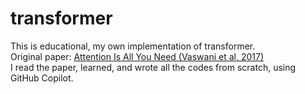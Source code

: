 # transformer

This is educational, my own implementation of transformer.   
Original paper: [Attention Is All You Need (Vaswani et al, 2017)](https://arxiv.org/abs/1706.03762)   
I read the paper, learned, and wrote all the codes from scratch, using GitHub Copilot.   

